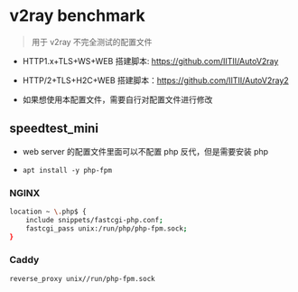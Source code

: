 # v2ray benchmark

> 用于 v2ray 不完全测试的配置文件  

* HTTP1.x+TLS+WS+WEB 搭建脚本: https://github.com/IITII/AutoV2ray
* HTTP/2+TLS+H2C+WEB 搭建脚本：https://github.com/IITII/AutoV2ray2

* 如果想使用本配置文件，需要自行对配置文件进行修改

## speedtest_mini
* web server 的配置文件里面可以不配置 php 反代，但是需要安装 php

* `apt install -y php-fpm`
### NGINX

```bash
location ~ \.php$ {
    include snippets/fastcgi-php.conf;
    fastcgi_pass unix:/run/php/php-fpm.sock;
}
```

### Caddy

```
reverse_proxy unix//run/php-fpm.sock
```